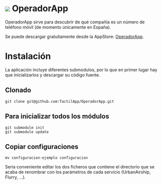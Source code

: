 
![](https://github.com/patoroco/OperadorApp/raw/master/Recursos/00%20-%20icono%20y%20default/Icon%402x.png) OperadorApp
======================
OperadorApp sirve para descubrir de qué compañía es un número de teléfono móvil (de momento únicamente en España).

Se puede descargar gratuítamente desde la AppStore: [OperadorApp](https://itunes.apple.com/es/app/operadorapp/id431750600?mt=8).

Instalación
===========
La aplicación incluye diferentes submodulos, por lo que en primer lugar hay que inicializarlos y descargar su código fuente.

Clonado
-------
	git clone git@github.com:TactilApp/OperadorApp.git

Para inicializar todos los módulos
----------------------------------
	git submodule init
	git submodule update

Copiar configuraciones
----------------------
	mv configuracion-ejemplo configuracion

Sería conveniente editar los dos ficheros que contiene el directorio que se acaba de renombrar con los parámetros de cada servicio (UrbanAirship, Flurry, …).